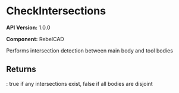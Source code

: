 # CheckIntersections

**API Version:** 1.0.0

**Component:** RebelCAD

Performs intersection detection between main body and tool bodies

## Returns

: true if any intersections exist, false if all bodies are disjoint

